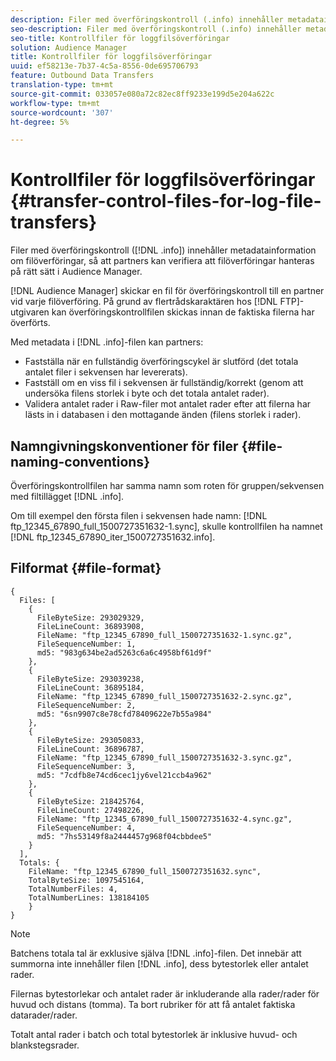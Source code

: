 ```yaml
---
description: Filer med överföringskontroll (.info) innehåller metadatainformation om filöverföringar så att partners kan verifiera att filöverföringar hanteras korrekt i Audience Manager.
seo-description: Filer med överföringskontroll (.info) innehåller metadatainformation om filöverföringar så att partners kan verifiera att filöverföringar hanteras korrekt i Audience Manager.
seo-title: Kontrollfiler för loggfilsöverföringar
solution: Audience Manager
title: Kontrollfiler för loggfilsöverföringar
uuid: ef58213e-7b37-4c5a-8556-0de695706793
feature: Outbound Data Transfers
translation-type: tm+mt
source-git-commit: 033057e080a72c82ec8ff9233e199d5e204a622c
workflow-type: tm+mt
source-wordcount: '307'
ht-degree: 5%

---
```



# Kontrollfiler för loggfilsöverföringar {#transfer-control-files-for-log-file-transfers}

Filer med överföringskontroll ([!DNL .info]) innehåller metadatainformation om filöverföringar, så att partners kan verifiera att filöverföringar hanteras på rätt sätt i Audience Manager.

[!DNL Audience Manager] skickar en fil för överföringskontroll till en partner vid varje filöverföring. På grund av flertrådskaraktären hos [!DNL FTP]-utgivaren kan överföringskontrollfilen skickas innan de faktiska filerna har överförts.

Med metadata i [!DNL .info]-filen kan partners:

* Fastställa när en fullständig överföringscykel är slutförd (det totala antalet filer i sekvensen har levererats).
* Fastställ om en viss fil i sekvensen är fullständig/korrekt (genom att undersöka filens storlek i byte och det totala antalet rader).
* Validera antalet rader i Raw-filer mot antalet rader efter att filerna har lästs in i databasen i den mottagande änden (filens storlek i rader).

## Namngivningskonventioner för filer {#file-naming-conventions}

Överföringskontrollfilen har samma namn som roten för gruppen/sekvensen med filtillägget [!DNL .info].

Om till exempel den första filen i sekvensen hade namn: [!DNL ftp_12345_67890_full_1500727351632-1.sync], skulle kontrollfilen ha namnet [!DNL ftp_12345_67890_iter_1500727351632.info].

## Filformat {#file-format}

```
{
  Files: [
    {
      FileByteSize: 293029329,
      FileLineCount: 36893908,
      FileName: "ftp_12345_67890_full_1500727351632-1.sync.gz",
      FileSequenceNumber: 1,
      md5: "983g634be2ad5263c6a6c4958bf61d9f"
    },
    {
      FileByteSize: 293039238,
      FileLineCount: 36895184,
      FileName: "ftp_12345_67890_full_1500727351632-2.sync.gz",
      FileSequenceNumber: 2,
      md5: "6sn9907c8e78cfd78409622e7b55a984"
    },
    {
      FileByteSize: 293050833,
      FileLineCount: 36896787,
      FileName: "ftp_12345_67890_full_1500727351632-3.sync.gz",
      FileSequenceNumber: 3,
      md5: "7cdfb8e74cd6cec1jy6vel21ccb4a962"
    },
    {
      FileByteSize: 218425764,
      FileLineCount: 27498226,
      FileName: "ftp_12345_67890_full_1500727351632-4.sync.gz",
      FileSequenceNumber: 4,
      md5: "7hs53149f8a2444457g968f04cbbdee5"
    }
  ],
  Totals: {
    FileName: "ftp_12345_67890_full_1500727351632.sync",
    TotalByteSize: 1097545164,
    TotalNumberFiles: 4,
    TotalNumberLines: 138184105
    }
}
```

>[!NOTE]
>
> Batchens totala tal är exklusive själva [!DNL .info]-filen. Det innebär att summorna inte innehåller filen [!DNL .info], dess bytestorlek eller antalet rader.
>
> Filernas bytestorlekar och antalet rader är inkluderande alla rader/rader för huvud och distans (tomma). Ta bort rubriker för att få antalet faktiska datarader/rader.
>
> Totalt antal rader i batch och total bytestorlek är inklusive huvud- och blankstegsrader.